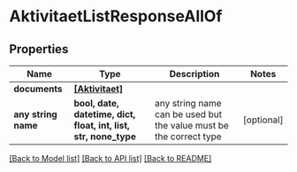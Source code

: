 # AktivitaetListResponseAllOf


## Properties
Name | Type | Description | Notes
------------ | ------------- | ------------- | -------------
**documents** | [**[Aktivitaet]**](Aktivitaet.md) |  | 
**any string name** | **bool, date, datetime, dict, float, int, list, str, none_type** | any string name can be used but the value must be the correct type | [optional]

[[Back to Model list]](../README.md#documentation-for-models) [[Back to API list]](../README.md#documentation-for-api-endpoints) [[Back to README]](../README.md)


